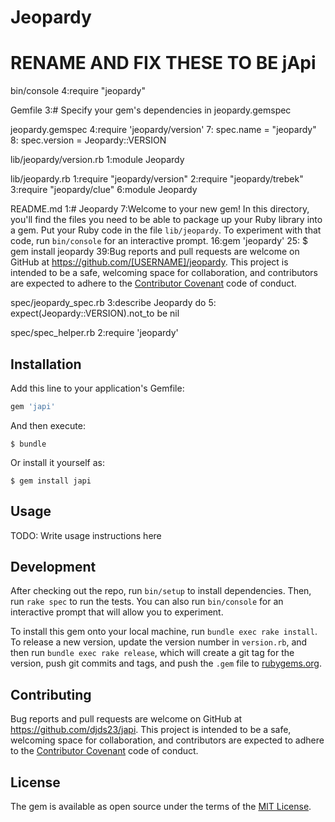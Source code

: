 # Jeopardy 

# RENAME AND FIX THESE TO BE jApi
bin/console
4:require "jeopardy"

Gemfile
3:# Specify your gem's dependencies in jeopardy.gemspec

jeopardy.gemspec
4:require 'jeopardy/version'
7:  spec.name          = "jeopardy"
8:  spec.version       = Jeopardy::VERSION

lib/jeopardy/version.rb
1:module Jeopardy

lib/jeopardy.rb
1:require "jeopardy/version"
2:require "jeopardy/trebek"
3:require "jeopardy/clue"
6:module Jeopardy

README.md
1:# Jeopardy
7:Welcome to your new gem! In this directory, you'll find the files you need to be able to package up your Ruby library into a gem. Put your Ruby code in the file `lib/jeopardy`. To experiment with that code, run `bin/console` for an interactive prompt.
16:gem 'jeopardy'
25:    $ gem install jeopardy
39:Bug reports and pull requests are welcome on GitHub at https://github.com/[USERNAME]/jeopardy. This project is intended to be a safe, welcoming space for collaboration, and contributors are expected to adhere to the [Contributor Covenant](contributor-covenant.org) code of conduct.

spec/jeopardy_spec.rb
3:describe Jeopardy do
5:    expect(Jeopardy::VERSION).not_to be nil

spec/spec_helper.rb
2:require 'jeopardy'

## Installation

Add this line to your application's Gemfile:

```ruby
gem 'japi'
```

And then execute:

    $ bundle

Or install it yourself as:

    $ gem install japi 

## Usage

TODO: Write usage instructions here

## Development

After checking out the repo, run `bin/setup` to install dependencies. Then, run `rake spec` to run the tests. You can also run `bin/console` for an interactive prompt that will allow you to experiment.

To install this gem onto your local machine, run `bundle exec rake install`. To release a new version, update the version number in `version.rb`, and then run `bundle exec rake release`, which will create a git tag for the version, push git commits and tags, and push the `.gem` file to [rubygems.org](https://rubygems.org).

## Contributing

Bug reports and pull requests are welcome on GitHub at https://github.com/djds23/japi. This project is intended to be a safe, welcoming space for collaboration, and contributors are expected to adhere to the [Contributor Covenant](contributor-covenant.org) code of conduct.


## License

The gem is available as open source under the terms of the [MIT License](http://opensource.org/licenses/MIT).

